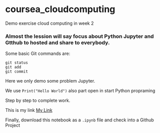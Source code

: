 # coursea_cloudcomputing
Demo exercise cloud computing in week 2

### Almost the lession will say focus about Python Jupyter and Gtthub to hosted and share to everybody.

Some basic Git commands are:
```
git status
git add
git commit
```
Here we only demo some problem Jupyter. 

We use `Print("Hello World")` also part open in start Python propraming 

Step by step to complete work.

This is my link [My Link](https://gist.github.com/vuonghongphong95/d90c4a761454242b1f0c923cf4b537d2)

Finally, download this notebook as a `.ipynb` file and check into a Github Project
